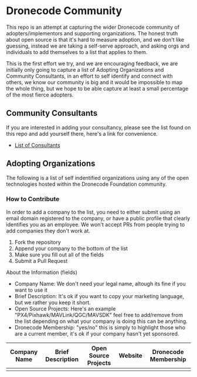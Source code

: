 # Dronecode Community

This repo is an attempt at capturing the wider Dronecode community of
adopters/implementors and supporting organizations. The honest truth
about open source is that it's hard to measure adoption, and we don't
like guessing, instead we are taking a self-serve approach, and asking
orgs and individuals to add themselves to a list that applies to them.

This is the first effort we try, and we are encouraging feedback, we are
initially only going to capture a list of Adopting Organizations and
Community Consultants, in an effort to self identify and connect with
others, we know our community is big and it would be impossible to map
the whole thing, but we hope to be able capture at least a small
percentage of the most fierce adopters.

## Community Consultants

If you are interested in adding your consultancy, please see the list
found on this repo and add yourself there, here's a link for
convenience.

* [List of Consultants](consultants/README.md)

## Adopting Organizations

The following is a list of self indentified organizations using any of
the open technologies hosted within the Dronecode Foundation community.

### How to Contribute

In order to add a company to the list, you need to either submit using
an email domain registered to the company, or have a public profile that
clearly identifies you as an employee. We won't accept PRs from people
trying to add companies they don't work at.

1. Fork the repository
2. Append your company to the bottom of the list
3. Make sure you fill out all of the fields
4. Submit a Pull Request

About the Information (fields)
* Company Name: We don't need your legal name, altough its fine if you
  want to use it
* Brief Description: It's ok if you want to copy your marketing
  language, but we rather you keep it short.
* Open Source Projects: Here's an example
  "PX4/Pixhawk/MAVLink/QGC/MAVSDK" feel free to add/remove from the
list depending on what your company is doing this can be anything.
* Dronecode Membership: "yes/no" this is simply to highlight those who
  are a current member, it's ok if your company hasn't yet sponsored.


| Company Name | Brief Description | Open Source Projects | Website | Dronecode Membership |
|---|---|---|---|---|
|   |   |   |   |   |


